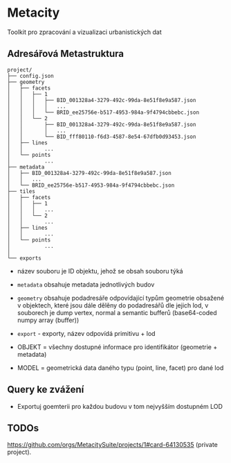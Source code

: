 # Metacity

Toolkit pro zpracování a vizualizaci urbanistických dat

## Adresářová Metastruktura

```
project/
├── config.json
├── geometry
│   ├── facets
│   │   ├── 1
│   │   │   ├── BID_001328a4-3279-492c-99da-8e51f8e9a587.json
│   │   │   │   ...
│   │   │   └── BRID_ee25756e-b517-4953-984a-9f4794cbbebc.json
│   │   └── 2
│   │       ├── BID_001328a4-3279-492c-99da-8e51f8e9a587.json
│   │       │   ...
│   │       └── BID_fff80110-f6d3-4587-8e54-67dfb0d93453.json
│   ├── lines
│   │       ...
│   └── points
│           ...
├── metadata
│   ├── BID_001328a4-3279-492c-99da-8e51f8e9a587.json
│   │   ...
│   └── BRID_ee25756e-b517-4953-984a-9f4794cbbebc.json
├── tiles
│   ├── facets
│   │   ├── 1
│   │   │   ...
│   │   └── 2
│   │       ...
│   ├── lines
│   │       ...
│   └── points
│           ...
│
└── exports

```

- název souboru je ID objektu, jehož se obsah souboru týká
- `metadata` obsahuje metadata jednotlivých budov
- `geometry` obsahuje podadresáře odpovídající typům geometrie obsažené v objektech, které jsou dále dělěny do podadresářů dle jejich lod, v souborech je dump vertex, normal a semantic bufferů (base64-coded numpy array (buffer)) 
- `export` - exporty, název odpovídá primitivu + lod


- OBJEKT = všechny dostupné informace pro identifikátor (geometrie + metadata)
- MODEL = geometrická data daného typu (point, line, facet) pro dané lod 

## Query ke zvážení

- Exportuj goemterii pro každou budovu v tom nejvyšším dostupném LOD

## TODOs
https://github.com/orgs/MetacitySuite/projects/1#card-64130535 (private project). 